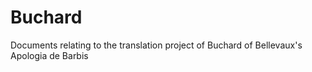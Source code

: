 # Buchard
Documents relating to the translation project of Buchard of Bellevaux's Apologia de Barbis
